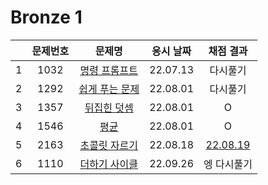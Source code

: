 # Bronze 1

|     | 문제번호 |           문제명            | 응시 날짜 |        채점 결과         |
| :-: | :------: | :-------------------------: | :-------: | :----------------------: |
|  1  |   1032   | [명령 프롬프트](./1032.js)  | 22.07.13  |         다시풀기         |
|  2  |   1292   | [쉽게 푸는 문제](./1292.js) | 22.08.01  |         다시풀기         |
|  3  |   1357   |  [뒤집힌 덧셈](./1357.js)   | 22.08.01  |            O             |
|  4  |   1546   |      [평균](./1546.js)      | 22.08.01  |            O             |
|  5  |   2163   | [초콜릿 자르기](./2163.js)  | 22.08.18  | [22.08.19](./2163_re.js) |
|  6  |   1110   | [더하기 사이클](./1110.js)  | 22.09.26  |       엥 다시풀기        |

